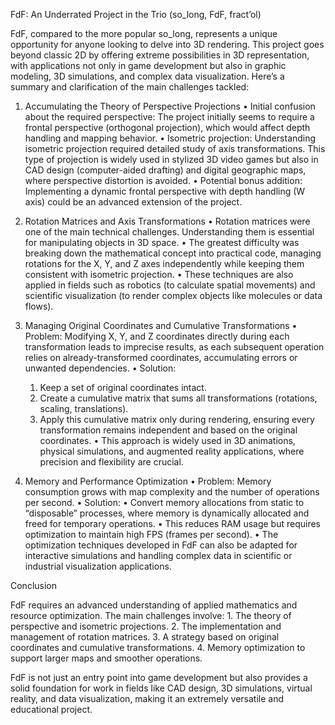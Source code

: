 FdF: An Underrated Project in the Trio (so_long, FdF, fract’ol)

FdF, compared to the more popular so_long, represents a unique opportunity for anyone looking to delve into 3D rendering. This project goes beyond classic 2D by offering extreme possibilities in 3D representation, with applications not only in game development but also in graphic modeling, 3D simulations, and complex data visualization. Here’s a summary and clarification of the main challenges tackled:

1. Accumulating the Theory of Perspective Projections
	•	Initial confusion about the required perspective: The project initially seems to require a frontal perspective (orthogonal projection), which would affect depth handling and mapping behavior.
	•	Isometric projection: Understanding isometric projection required detailed study of axis transformations. This type of projection is widely used in stylized 3D video games but also in CAD design (computer-aided drafting) and digital geographic maps, where perspective distortion is avoided.
	•	Potential bonus addition: Implementing a dynamic frontal perspective with depth handling (W axis) could be an advanced extension of the project.

2. Rotation Matrices and Axis Transformations
	•	Rotation matrices were one of the main technical challenges. Understanding them is essential for manipulating objects in 3D space.
	•	The greatest difficulty was breaking down the mathematical concept into practical code, managing rotations for the X, Y, and Z axes independently while keeping them consistent with isometric projection.
	•	These techniques are also applied in fields such as robotics (to calculate spatial movements) and scientific visualization (to render complex objects like molecules or data flows).

3. Managing Original Coordinates and Cumulative Transformations
	•	Problem: Modifying X, Y, and Z coordinates directly during each transformation leads to imprecise results, as each subsequent operation relies on already-transformed coordinates, accumulating errors or unwanted dependencies.
	•	Solution:
	1.	Keep a set of original coordinates intact.
	2.	Create a cumulative matrix that sums all transformations (rotations, scaling, translations).
	3.	Apply this cumulative matrix only during rendering, ensuring every transformation remains independent and based on the original coordinates.
	•	This approach is widely used in 3D animations, physical simulations, and augmented reality applications, where precision and flexibility are crucial.

4. Memory and Performance Optimization
	•	Problem: Memory consumption grows with map complexity and the number of operations per second.
	•	Solution:
	•	Convert memory allocations from static to “disposable” processes, where memory is dynamically allocated and freed for temporary operations.
	•	This reduces RAM usage but requires optimization to maintain high FPS (frames per second).
	•	The optimization techniques developed in FdF can also be adapted for interactive simulations and handling complex data in scientific or industrial visualization applications.

Conclusion

FdF requires an advanced understanding of applied mathematics and resource optimization. The main challenges involve:
	1.	The theory of perspective and isometric projections.
	2.	The implementation and management of rotation matrices.
	3.	A strategy based on original coordinates and cumulative transformations.
	4.	Memory optimization to support larger maps and smoother operations.

FdF is not just an entry point into game development but also provides a solid foundation for work in fields like CAD design, 3D simulations, virtual reality, and data visualization, making it an extremely versatile and educational project.